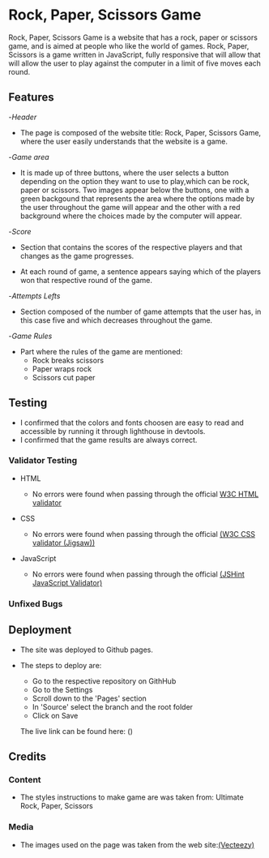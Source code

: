 # Rock, Paper, Scissors Game

Rock, Paper, Scissors Game is a website that has a rock, paper or scissors game, and is aimed at people who like the world of games.
Rock, Paper, Scissors is a game written in JavaScript, fully responsive that will allow that will allow the user to play against the computer in a limit of five moves each round.



## Features

-_Header_

- The page is composed of the website title: Rock, Paper, Scissors Game, where the user easily understands that the website is a game.

-_Game area_

- It is made up of three buttons, where the user selects a button depending on the option they want to use to play,which can be rock, paper or scissors. Two images appear below the buttons, one with a green backgound that represents the area where the options made by the user throughout the game will appear and the other with a red background where the choices made by the computer will appear.

-_Score_

- Section that contains the scores of the respective players and that changes as the game progresses.

- At each round of game, a sentence appears saying which of the players won that respective round of the game.

-_Attempts Lefts_

- Section composed of the number of game attempts that the user has, in this case five and which decreases throughout the game.


-_Game Rules_

- Part where the rules of the game are mentioned:
  - Rock breaks scissors
  - Paper wraps rock
  - Scissors cut paper

## Testing

- I confirmed that the colors and fonts choosen are easy to read and accessible by running it through lighthouse in devtools.
- I confirmed that the game results are always correct. 

### Validator Testing

- HTML
    - No errors were found when passing through the official [W3C HTML validator](https://validator.w3.org/nu/#textarea)

- CSS 
    - No errors were found when passing through the official [(W3C CSS validator (Jigsaw))](https://jigsaw.w3.org/css-validator/#validate_by_input)
    
- JavaScript
    - No errors were found when passing through the official [(JSHint JavaScript Validator)](https://jshint.com/)


### Unfixed Bugs


## Deployment

- The site was deployed to Github pages.
- The steps to deploy are:
  - Go to the respective repository on GithHub
  - Go to the Settings
  - Scroll down to the 'Pages' section
  - In 'Source' select the branch and the root folder
  - Click on Save

  The live link can be found here: ()


## Credits


### Content

- The styles instructions to make game are was taken from: Ultimate Rock, Paper, Scissors


### Media

- The images used on the page was taken from the web site:[(Vecteezy)](https://www.vecteezy.com/vector-art/3027817-rock-paper-scissors-hand-gesture)
